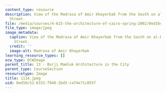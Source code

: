 ```yaml
---
content_type: resource
description: View of the Madrasa of Amir Khayerbak from the South on al-Darb al-Ahmar
  Street.
file: /media/courses/4-615-the-architecture-of-cairo-spring-2002/0ed16c526331f9482bd3ca74e71c055f_1114.jpeg
file_type: image/jpeg
image_metadata:
  caption: View of the Madrasa of Amir Khayerbak from the South on al-Darb al-Ahmar
    Street.
  credit: ''
  image-alt: Madrasa of Amir Khayerbak
learning_resource_types: []
ocw_type: OCWImage
parent_title: 13 - Burji Mamluk Architecture in the City
parent_type: CourseSection
resourcetype: Image
title: 1114.jpeg
uid: 0ed16c52-6331-f948-2bd3-ca74e71c055f
---
```

